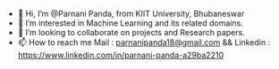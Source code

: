 - 👋 Hi, I’m @Parnani Panda, from KIIT University, Bhubaneswar
- 👀 I’m interested in Machine Learning and its related domains.
- 💞️ I’m looking to collaborate on projects and Research papers.
- 📫 How to reach me Mail : parnanipanda18@gmail.com && Linkedin : https://www.linkedin.com/in/parnani-panda-a29ba2210

<!---
Parnani/Parnani is a ✨ special ✨ repository because its `README.md` (this file) appears on your GitHub profile.
You can click the Preview link to take a look at your changes.
--->
